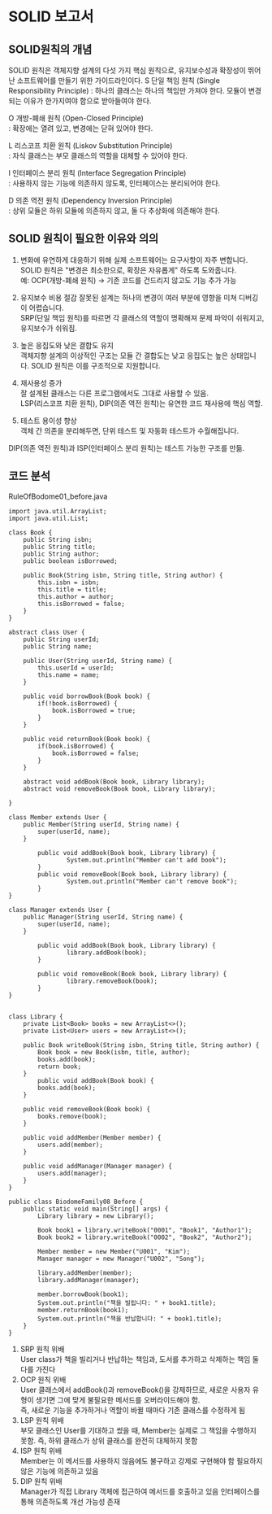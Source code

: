 # SOLID 보고서

## SOLID원칙의 개념
 SOLID 원칙은 객체지향 설계의 다섯 가지 핵심 원칙으로, 유지보수성과 확장성이 뛰어난 소프트웨어를 만들기 위한 가이드라인이다.
S	단일 책임 원칙 (Single Responsibility Principle)
 : 하나의 클래스는 하나의 책임만 가져야 한다. 모듈이 변경되는 이유가 한가지여야 함으로 받아들여야 한다.

O	개방-폐쇄 원칙 (Open-Closed Principle)  
 : 확장에는 열려 있고, 변경에는 닫혀 있어야 한다.  

L	리스코프 치환 원칙 (Liskov Substitution Principle)  
 : 자식 클래스는 부모 클래스의 역할을 대체할 수 있어야 한다.  

I	인터페이스 분리 원칙 (Interface Segregation Principle)  
 :  사용하지 않는 기능에 의존하지 않도록, 인터페이스는 분리되어야 한다.  

D	의존 역전 원칙 (Dependency Inversion Principle)	 
 : 상위 모듈은 하위 모듈에 의존하지 않고, 둘 다 추상화에 의존해야 한다.  

## SOLID 원칙이 필요한 이유와 의의
1. 변화에 유연하게 대응하기 위해 실제 소프트웨어는 요구사항이 자주 변합니다.  
SOLID 원칙은 "변경은 최소한으로, 확장은 자유롭게" 하도록 도와줍니다.   
예: OCP(개방-폐쇄 원칙) → 기존 코드를 건드리지 않고도 기능 추가 가능
   
 
2. 유지보수 비용 절감
   잘못된 설계는 하나의 변경이 여러 부분에 영향을 미쳐 디버깅이 어렵습니다.  
SRP(단일 책임 원칙)를 따르면 각 클래스의 역할이 명확해져 문제 파악이 쉬워지고, 유지보수가 쉬워짐.
  

3. 높은 응집도와 낮은 결합도 유지  
객체지향 설계의 이상적인 구조는 모듈 간 결합도는 낮고 응집도는 높은 상태입니다.
SOLID 원칙은 이를 구조적으로 지원합니다.
  

4. 재사용성 증가   
잘 설계된 클래스는 다른 프로그램에서도 그대로 사용할 수 있음.  
LSP(리스코프 치환 원칙), DIP(의존 역전 원칙)는 유연한 코드 재사용에 핵심 역할.

5. 테스트 용이성 향상  
객체 간 의존을 분리해두면, 단위 테스트 및 자동화 테스트가 수월해집니다.

DIP(의존 역전 원칙)과 ISP(인터페이스 분리 원칙)는 테스트 가능한 구조를 만듦.


## 코드 분석
RuleOfBodome01_before.java
```
import java.util.ArrayList;
import java.util.List;

class Book {
    public String isbn;
    public String title;
    public String author;
    public boolean isBorrowed;

    public Book(String isbn, String title, String author) {
        this.isbn = isbn;
        this.title = title;
        this.author = author;
        this.isBorrowed = false;
    }
}

abstract class User {
    public String userId;
    public String name;

    public User(String userId, String name) {
        this.userId = userId;
        this.name = name;
    }

    public void borrowBook(Book book) {
        if(!book.isBorrowed) {
            book.isBorrowed = true;
        }
    }

    public void returnBook(Book book) {
        if(book.isBorrowed) {
            book.isBorrowed = false;
        }
    }

	abstract void addBook(Book book, Library library);
	abstract void removeBook(Book book, Library library); 

}

class Member extends User {
    public Member(String userId, String name) {
        super(userId, name);
    }
		
		public void addBook(Book book, Library library) {
				System.out.println("Member can't add book");
		}
		public void removeBook(Book book, Library library) {
				System.out.println("Member can't remove book");
		}
}

class Manager extends User {
    public Manager(String userId, String name) {
        super(userId, name);
    }

		public void addBook(Book book, Library library) {
				library.addBook(book);
		}

		public void removeBook(Book book, Library library) {
				library.removeBook(book);
		}
}


class Library {
    private List<Book> books = new ArrayList<>();
    private List<User> users = new ArrayList<>();

    public Book writeBook(String isbn, String title, String author) {
        Book book = new Book(isbn, title, author);
        books.add(book);
        return book;
    }
		public void addBook(Book book) {
        books.add(book);
    }

    public void removeBook(Book book) {
        books.remove(book);
    }

    public void addMember(Member member) {
        users.add(member);
    }

    public void addManager(Manager manager) {
        users.add(manager);
    }
}

public class BiodomeFamily08_Before {
    public static void main(String[] args) {
        Library library = new Library();

        Book book1 = library.writeBook("0001", "Book1", "Author1");
        Book book2 = library.writeBook("0002", "Book2", "Author2");

        Member member = new Member("U001", "Kim");
        Manager manager = new Manager("U002", "Song");

        library.addMember(member);
        library.addManager(manager);

        member.borrowBook(book1);
        System.out.println("책을 빌립니다: " + book1.title);
        member.returnBook(book1);
        System.out.println("책을 반납합니다: " + book1.title);
    }
}

```

1. SRP 원칙 위배  
User class가 책을 빌리거나 반납하는 책임과, 도서를 추가하고 삭제하는 책임 둘 다를 가진다
2. OCP 원칙 위배  
   User 클래스에서 addBook()과 removeBook()을 강제하므로, 새로운 사용자 유형이 생기면 그에 맞게 불필요한 메서드를 오버라이드해야 함.   
즉, 새로운 기능을 추가하거나 역할이 바뀔 때마다 기존 클래스를 수정하게 됨
3. LSP 원칙 위배  
   부모 클래스인 User를 기대하고 썼을 때, Member는 실제로 그 책임을 수행하지 못함. 즉, 하위 클래스가 상위 클래스를 완전히 대체하지 못함
4. ISP 원칙 위배  
   Member는 이 메서드를 사용하지 않음에도 불구하고 강제로 구현해야 함 필요하지 않은 기능에 의존하고 있음
5. DIP 원칙 위배  
   Manager가 직접 Library 객체에 접근하여 메서드를 호출하고 있음 인터페이스를 통해 의존하도록 개선 가능성 존재

